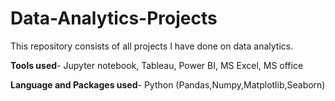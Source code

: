 # Data-Analytics-Projects

This repository consists of all projects I have done on data analytics.

**Tools used**- Jupyter notebook, Tableau, Power BI, MS Excel, MS office

**Language and Packages used**- Python (Pandas,Numpy,Matplotlib,Seaborn)
